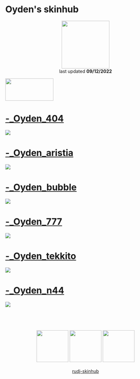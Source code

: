 # Oyden's skinhub
<p align="center">
<a href="https://osu.ppy.sh/users/23234148">
  <img src="https://a.ppy.sh/23234148"  
       width="150"
       height="150"></a>
<br>
last updated <b>09/12/2022</b>
</p>

<a href="https://www.youtube.com/watch?v=kbbgypvGPgM">
<img src="https://i.imgur.com/uDyKiLi.png"
       width="151" 
       height="70"/></a>

# [-_Oyden_404](https://github.com/rudj-skinhub/woal/raw/tyfh/player/oyden/-_Oyden_404.osk)
[![](https://i.imgur.com/fdCq4JD.png)](https://github.com/rudj-skinhub/woal/raw/tyfh/player/oyden/-_Oyden_404.osk)

# [-_Oyden_aristia](https://github.com/rudj-skinhub/woal/raw/tyfh/player/oyden/-_Oyden_aristia.osk)
[![](https://i.imgur.com/eYP18Yy.png)](https://github.com/rudj-skinhub/woal/raw/tyfh/player/oyden/-_Oyden_aristia.osk)

# [-_Oyden_bubble](https://github.com/rudj-skinhub/woal/raw/tyfh/player/oyden/-_Oyden_bubble.osk)
[![](https://i.imgur.com/meBuyQ2.png)](https://github.com/rudj-skinhub/woal/raw/tyfh/player/oyden/-_Oyden_bubble.osk)

# [-_Oyden_777](https://github.com/rudj-skinhub/woal/raw/tyfh/player/oyden/-_Oyden_777.osk)
[![](https://i.imgur.com/VJAEwHW.png)](https://github.com/rudj-skinhub/woal/raw/tyfh/player/oyden/-_Oyden_777.osk)

# [-_Oyden_tekkito](https://github.com/rudj-skinhub/woal/raw/tyfh/player/oyden/-_Oyden_tekkito.osk)
[![](https://i.imgur.com/HKFztWe.png)](https://github.com/rudj-skinhub/woal/raw/tyfh/player/oyden/-_Oyden_tekkito.osk)

# [-_Oyden_n44](https://github.com/rudj-skinhub/woal/raw/tyfh/player/oyden/-_Oyden_n44.osk)
[![](https://i.imgur.com/fmadPcq.png)](https://github.com/rudj-skinhub/woal/raw/tyfh/player/oyden/-_Oyden_n44.osk)


#
<p align="center">
  <br></br>
  <a href="https://www.twitch.tv/itzoyden">
  <img src="https://i.imgur.com/HM030lk.png" 
       width="100" 
       height="100"></a>
  <a href="https://www.youtube.com/@ItzOyden">
  <img src="https://i.imgur.com/YWbDUUy.png"  
       width="100" 
       height="100"></a>
  <a href="https://twitter.com/ItzOyden">
  <img src="https://i.imgur.com/PUQ5uWf.png" 
       width="100" 
       height="100"></a>
  <br></br>
  <a href="README.md">rudj-skinhub</a>
 </p>
